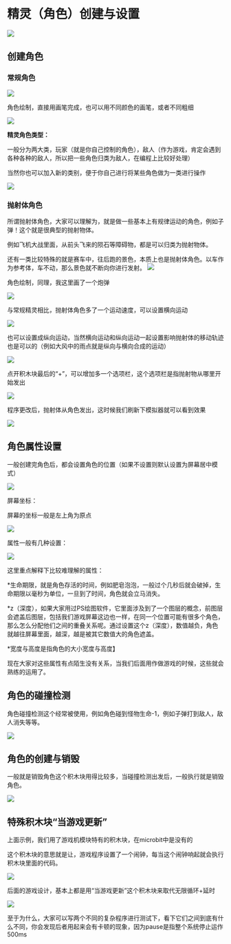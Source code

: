 # 精灵（角色）创建与设置

![](./image/c13_13.png)

## 创建角色

### 常规角色

![](./image/c13_01.png)

角色绘制，直接用画笔完成，也可以用不同颜色的画笔，或者不同粗细

![](./image/c13_03.png)

**精灵角色类型：**

一般分为两大类，玩家（就是你自己控制的角色），敌人（作为游戏，肯定会遇到各种各种的敌人，所以把一些角色归类为敌人，在编程上比较好处理）

当然你也可以加入新的类别，便于你自己进行将某些角色做为一类进行操作

![](./image/c13_04.png)

### 抛射体角色

所谓抛射体角色，大家可以理解为，就是做一些基本上有规律运动的角色，例如子弹！这个就是很典型的抛射物体。

例如飞机大战里面，从前头飞来的陨石等障碍物，都是可以归类为抛射物体。

还有一类比较特殊的就是赛车中，往后跑的景色，本质上也是抛射体角色。以车作为参考体，车不动，那么景色就不断向你进行发射。
![](./image/c13_02.png)

角色绘制，同理，我这里画了一个炮弹

![](./image/c13_05.png)

与常规精灵相比，抛射体角色多了一个运动速度，可以设置横向运动

![](./image/c13_06.png)

也可以设置成纵向运动，当然横向运动和纵向运动一起设置影响抛射体的移动轨迹也是可以的（例如大风中的雨点就是纵向与横向合成的运动）

![](./image/c13_07.png)

点开积木块最后的“+”，可以增加多一个选项栏，这个选项栏是指抛射物从哪里开始发出

![](./image/c13_10.png)

程序更改后，抛射体从角色发出，这时候我们刷新下模拟器就可以看到效果

![](./image/c13_11.png)

## 角色属性设置

一般创建完角色后，都会设置角色的位置（如果不设置则默认设置为屏幕居中模式）

![](./image/c13_12.png)

屏幕坐标：

屏幕的坐标一般是左上角为原点

![](./image/c13_14.png)

属性一般有几种设置：

![](./image/c13_15.png)

这里重点解释下比较难理解的属性：

*生命期限，就是角色存活的时间，例如肥皂泡泡，一般过个几秒后就会破掉，生命期限以毫秒为单位，一旦到了时间，角色就会立马消失。

*z（深度），如果大家用过PS绘图软件，它里面涉及到了一个图层的概念，前图层会遮盖后图层，包括我们游戏屏幕这边也一样，在同一个位置可能有很多个角色，那么怎么分配他们之间的重叠关系呢。通过设置这个z（深度），数值越负，角色就越往屏幕里面，越深，越是被其它数值大的角色遮盖。

*宽度与高度是指角色的大小宽度与高度】

现在大家对这些属性有点陌生没有关系，当我们后面用作做游戏的时候，这些就会熟练的运用了。

## 角色的碰撞检测

角色碰撞检测这个经常被使用，例如角色碰到怪物生命-1，例如子弹打到敌人，敌人消失等等。

![](./image/c13_16.png)

## 角色的创建与销毁

一般就是销毁角色这个积木块用得比较多，当碰撞检测出发后，一般执行就是销毁角色。

![](./image/c13_17.png)

## 特殊积木块“当游戏更新”
上面示例，我们用了游戏机模块特有的积木块，在microbit中是没有的

这个积木块的意思就是让，游戏程序设置了一个闹钟，每当这个闹钟响起就会执行积木块里面的代码。

![](./image/c13_08.png)

后面的游戏设计，基本上都是用“当游戏更新”这个积木块来取代无限循环+延时

![](./image/c13_09.png)

至于为什么，大家可以写两个不同的复杂程序进行测试下，看下它们之间到底有什么不同，你会发现后者用起来会有卡顿的现象，因为pause是指整个系统停止运作500ms


